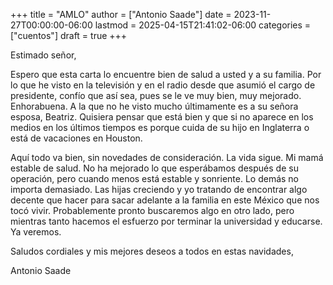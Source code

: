 +++
title = "AMLO"
author = ["Antonio Saade"]
date = 2023-11-27T00:00:00-06:00
lastmod = 2025-04-15T21:41:02-06:00
categories = ["cuentos"]
draft = true
+++

Estimado señor,

Espero que esta carta lo encuentre bien de salud a usted y a su familia. Por lo que he visto en la televisión y en el radio desde que asumió el cargo de presidente, confío que así sea, pues se le ve muy bien, muy mejorado. Enhorabuena. A la que no he visto mucho últimamente es a su señora esposa, Beatriz. Quisiera pensar que está bien y que si no aparece en los medios en los últimos tiempos es porque cuida de su hijo en Inglaterra o está de vacaciones en Houston.

Aquí todo va bien, sin novedades de consideración. La vida sigue. Mi mamá estable de salud. No ha mejorado lo que esperábamos después de su operación, pero cuando menos está estable y sonriente. Lo demás no importa demasiado. Las hijas creciendo y yo tratando de encontrar algo decente que hacer para sacar adelante a la familia en este México que nos tocó vivir. Probablemente pronto buscaremos algo en otro lado, pero mientras tanto hacemos el esfuerzo por terminar la universidad y educarse. Ya veremos.

Saludos cordiales y mis mejores deseos a todos en estas navidades,

Antonio Saade
